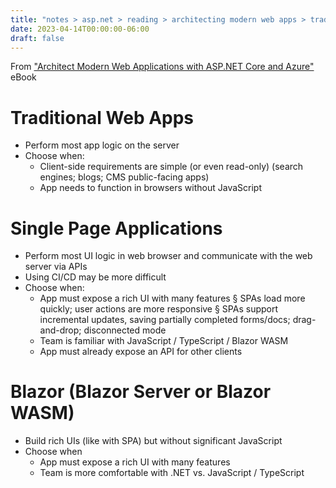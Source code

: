 ```yaml
---
title: "notes > asp.net > reading > architecting modern web apps > traditional web apps vs spas"
date: 2023-04-14T00:00:00-06:00
draft: false
---
```


From ["Architect Modern Web Applications with ASP.NET Core and Azure"][book] eBook

# Traditional Web Apps
- Perform most app logic on the server
- Choose when: 
	- Client-side requirements are simple (or even read-only) (search engines; blogs; CMS public-facing apps)
	- App needs to function in browsers without JavaScript

# Single Page Applications
- Perform most UI logic in web browser and communicate with the web server via APIs
- Using CI/CD may be more difficult
- Choose when:
	- App must expose a rich UI with many features
			§ SPAs load more quickly; user actions are more responsive
			§ SPAs support incremental updates, saving partially completed forms/docs; drag-and-drop; disconnected mode
	- Team is familiar with JavaScript / TypeScript / Blazor WASM
	- App must already expose an API for other clients

# Blazor (Blazor Server or Blazor WASM)
- Build rich UIs (like with SPA) but without significant JavaScript
- Choose when
	- App must expose a rich UI with many features
	- Team is more comfortable with .NET vs. JavaScript / TypeScript

[book]: https://learn.microsoft.com/en-us/dotnet/architecture/modern-web-apps-azure/